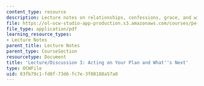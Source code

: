 ```yaml
---
content_type: resource
description: Lecture notes on relationships, confessions, grace, and wisdom.
file: https://ol-ocw-studio-app-production.s3.amazonaws.com/courses/pe-550-designing-your-life-spring-2009/03fb79c1fd0f73d6fc7e3f08188a57a0_MITPE_550iap09_s09_lec03_iap07.pdf
file_type: application/pdf
learning_resource_types:
- Lecture Notes
parent_title: Lecture Notes
parent_type: CourseSection
resourcetype: Document
title: 'Lecture/Discussion 3: Acting on Your Plan and What''s Next'
type: OCWFile
uid: 03fb79c1-fd0f-73d6-fc7e-3f08188a57a0
---
```

